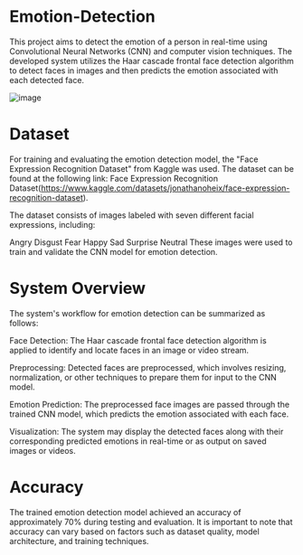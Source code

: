 # Emotion-Detection
This project aims to detect the emotion of a person in real-time using Convolutional Neural Networks (CNN) and computer vision techniques. The developed system utilizes the Haar cascade frontal face detection algorithm to detect faces in images and then predicts the emotion associated with each detected face.

![image](https://github.com/Rohith766/Emotion-Detection/assets/92597090/4c9c309b-2793-4ae5-a23b-9a15cbca86a8)

# Dataset
For training and evaluating the emotion detection model, the "Face Expression Recognition Dataset" from Kaggle was used. 
The dataset can be found at the following link: Face Expression Recognition Dataset(https://www.kaggle.com/datasets/jonathanoheix/face-expression-recognition-dataset).

The dataset consists of images labeled with seven different facial expressions, including:

Angry
Disgust
Fear
Happy
Sad
Surprise
Neutral
These images were used to train and validate the CNN model for emotion detection.
# System Overview
The system's workflow for emotion detection can be summarized as follows:

Face Detection: The Haar cascade frontal face detection algorithm is applied to identify and locate faces in an image or video stream.

Preprocessing: Detected faces are preprocessed, which involves resizing, normalization, or other techniques to prepare them for input to the CNN model.

Emotion Prediction: The preprocessed face images are passed through the trained CNN model, which predicts the emotion associated with each face.

Visualization: The system may display the detected faces along with their corresponding predicted emotions in real-time or as output on saved images or videos.
# Accuracy 
The trained emotion detection model achieved an accuracy of approximately 70% during testing and evaluation. It is important to note that accuracy can vary based on factors such as dataset quality, model architecture, and training techniques.
